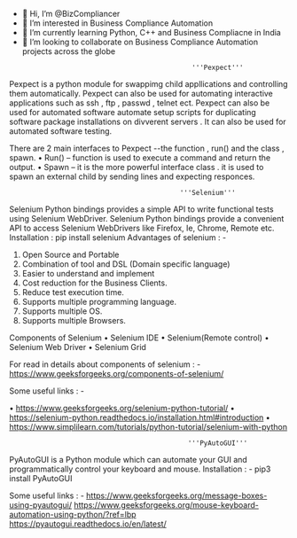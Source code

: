 - 👋 Hi, I’m @BizCompliancer
- 👀 I’m interested in Business Compliance Automation
- 🌱 I’m currently learning Python, C++ and Business Compliacne in India
- 💞️ I’m looking to collaborate on Business Compliance Automation projects across the globe

<!---
BizCompliancer/BizCompliancer is a ✨ special ✨ repository because its `README.md` (this file) appears on your GitHub profile.
You can click the Preview link to take a look at your changes.
--->

                                                  '''Pexpect'''
Pexpect is a python module for swappimg child appllications and controlling them automatically. Pexpect can also be used for automating interactive applications such as ssh , ftp , passwd , telnet ect.
Pexpect  can also be used for automated software automate setup scripts for duplicating software package installations on divverent servers . It can also be used for automated software testing.

There are 2 main interfaces to Pexpect  --the function , run() and the class , spawn.
•	Run() – function is used to execute a command and return the output.
•	Spawn – it is the more powerful interface class . it is used to spawn an external child by sending lines and expecting responces.




                                               '''Selenium'''
Selenium Python bindings provides a simple API to write functional tests using Selenium WebDriver. 
Selenium Python bindings provide a convenient API to access Selenium WebDrivers like Firefox, Ie, Chrome, Remote etc.
Installation : 
pip install selenium
Advantages of selenium : -
1.	Open Source and Portable
2.	Combination of tool and DSL (Domain specific language)
3.	Easier to understand and implement 
4.	Cost reduction for the Business Clients.
5.	Reduce test execution time.
6.	Supports multiple programming language.
7.	Supports multiple OS.
8.	Supports multiple Browsers.

Components of Selenium 
•	Selenium IDE
•	Selenium(Remote control)
•	Selenium Web Driver
•	Selenium Grid


For read in details about components of selenium : -
https://www.geeksforgeeks.org/components-of-selenium/


Some useful links : -

•	https://www.geeksforgeeks.org/selenium-python-tutorial/
•	https://selenium-python.readthedocs.io/installation.html#introduction
•	https://www.simplilearn.com/tutorials/python-tutorial/selenium-with-python




                                                 '''PyAutoGUI'''
PyAutoGUI is a Python module which can automate your GUI and programmatically control your keyboard and mouse. 
Installation : -
pip3 install PyAutoGUI

Some useful links : -
https://www.geeksforgeeks.org/message-boxes-using-pyautogui/
https://www.geeksforgeeks.org/mouse-keyboard-automation-using-python/?ref=lbp
https://pyautogui.readthedocs.io/en/latest/



